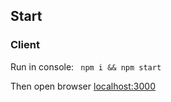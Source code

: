 ## Start

### Client
Run in console: ` npm i && npm start`

Then open browser [localhost:3000](http://localhost:3000)
